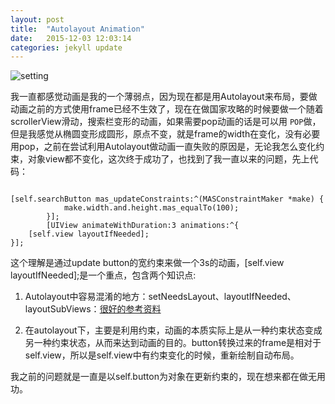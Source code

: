 ```yaml
---
layout: post
title:  "Autolayout Animation"
date:   2015-12-03 12:03:14
categories: jekyll update
---
```

![setting](/assets/search_animation.gif)

我一直都感觉动画是我的一个薄弱点，因为现在都是用Autolayout来布局，要做动画之前的方式使用frame已经不生效了，现在在做国家攻略的时候要做一个随着scrollerView滑动，搜索栏变形的动画，如果需要pop动画的话是可以用 `POP`做，但是我感觉从椭圆变形成圆形，原点不变，就是frame的width在变化，没有必要用pop，之前在尝试利用Autolayout做动画一直失败的原因是，无论我怎么变化约束，对象view都不变化，这次终于成功了，也找到了我一直以来的问题，先上代码：

```objc

[self.searchButton mas_updateConstraints:^(MASConstraintMaker *make) {
            make.width.and.height.mas_equalTo(100);
        }];     
        [UIView animateWithDuration:3 animations:^{
    [self.view layoutIfNeeded];
}];

```

这个理解是通过update button的宽约束来做一个3s的动画，[self.view layoutIfNeeded];是一个重点，包含两个知识点:

1. Autolayout中容易混淆的地方：setNeedsLayout、layoutIfNeeded、layoutSubViews：[很好的参考资料](http://www.vienta.me/2015/05/18/AutoLayout-浅析动画（III）/)

2. 在autolayout下，主要是利用约束，动画的本质实际上是从一种约束状态变成另一种约束状态，从而来达到动画的目的。button转换过来的frame是相对于self.view，所以是self.view中有约束变化的时候，重新绘制自动布局。

我之前的问题就是一直是以self.button为对象在更新约束的，现在想来都在做无用功。


